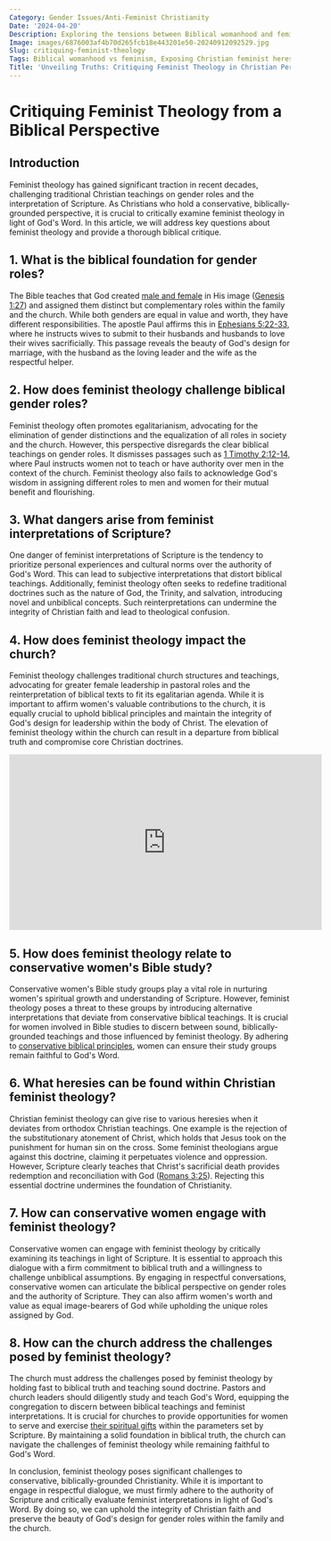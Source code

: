 ```yaml
---
Category: Gender Issues/Anti-Feminist Christianity
Date: '2024-04-20'
Description: Exploring the tensions between Biblical womanhood and feminism, this article critiques feminist theology within a Christian context, addressing the dangers of misinterpretation and heresy.
Image: images/6876003af4b70d265fcb18e443201e50-20240912092529.jpg
Slug: critiquing-feminist-theology
Tags: Biblical womanhood vs feminism, Exposing Christian feminist heresy, Egalitarian theology refutation, Dangers feminist Bible interpretation, Conservative women's Bible study UK
Title: 'Unveiling Truths: Critiquing Feminist Theology in Christian Perspective'
---
```


# Critiquing Feminist Theology from a Biblical Perspective

## Introduction

Feminist theology has gained significant traction in recent decades, challenging traditional Christian teachings on gender roles and the interpretation of Scripture. As Christians who hold a conservative, biblically-grounded perspective, it is crucial to critically examine feminist theology in light of God's Word. In this article, we will address key questions about feminist theology and provide a thorough biblical critique.

## 1. What is the biblical foundation for gender roles?

The Bible teaches that God created [male and female](/gender-distinct-parenting) in His image ([Genesis 1:27](https://www.bibleref.com/Genesis/1/Genesis-1-27.html)) and assigned them distinct but complementary roles within the family and the church. While both genders are equal in value and worth, they have different responsibilities. The apostle Paul affirms this in [Ephesians 5:22-33](https://www.bibleref.com/Ephesians/5/Ephesians-5-22.html), where he instructs wives to submit to their husbands and husbands to love their wives sacrificially. This passage reveals the beauty of God's design for marriage, with the husband as the loving leader and the wife as the respectful helper.

## 2. How does feminist theology challenge biblical gender roles?

Feminist theology often promotes egalitarianism, advocating for the elimination of gender distinctions and the equalization of all roles in society and the church. However, this perspective disregards the clear biblical teachings on gender roles. It dismisses passages such as [1 Timothy 2:12-14](https://www.bibleref.com/1-Timothy/2/1-Timothy-2-12.html), where Paul instructs women not to teach or have authority over men in the context of the church. Feminist theology also fails to acknowledge God's wisdom in assigning different roles to men and women for their mutual benefit and flourishing.

## 3. What dangers arise from feminist interpretations of Scripture?

One danger of feminist interpretations of Scripture is the tendency to prioritize personal experiences and cultural norms over the authority of God's Word. This can lead to subjective interpretations that distort biblical teachings. Additionally, feminist theology often seeks to redefine traditional doctrines such as the nature of God, the Trinity, and salvation, introducing novel and unbiblical concepts. Such reinterpretations can undermine the integrity of Christian faith and lead to theological confusion.

## 4. How does feminist theology impact the church?

Feminist theology challenges traditional church structures and teachings, advocating for greater female leadership in pastoral roles and the reinterpretation of biblical texts to fit its egalitarian agenda. While it is important to affirm women's valuable contributions to the church, it is equally crucial to uphold biblical principles and maintain the integrity of God's design for leadership within the body of Christ. The elevation of feminist theology within the church can result in a departure from biblical truth and compromise core Christian doctrines.


<iframe width="560" height="315" src="https://www.youtube.com/embed/BLr4CrX9NUs" frameborder="0" allow="autoplay; encrypted-media" allowfullscreen></iframe>


## 5. How does feminist theology relate to conservative women's Bible study?

Conservative women's Bible study groups play a vital role in nurturing women's spiritual growth and understanding of Scripture. However, feminist theology poses a threat to these groups by introducing alternative interpretations that deviate from conservative biblical teachings. It is crucial for women involved in Bible studies to discern between sound, biblically-grounded teachings and those influenced by feminist theology. By adhering to [conservative biblical principles](/devotional-resources), women can ensure their study groups remain faithful to God's Word.

## 6. What heresies can be found within Christian feminist theology?

Christian feminist theology can give rise to various heresies when it deviates from orthodox Christian teachings. One example is the rejection of the substitutionary atonement of Christ, which holds that Jesus took on the punishment for human sin on the cross. Some feminist theologians argue against this doctrine, claiming it perpetuates violence and oppression. However, Scripture clearly teaches that Christ's sacrificial death provides redemption and reconciliation with God ([Romans 3:25](https://www.bibleref.com/Romans/3/Romans-3-25.html)). Rejecting this essential doctrine undermines the foundation of Christianity.

## 7. How can conservative women engage with feminist theology?

Conservative women can engage with feminist theology by critically examining its teachings in light of Scripture. It is essential to approach this dialogue with a firm commitment to biblical truth and a willingness to challenge unbiblical assumptions. By engaging in respectful conversations, conservative women can articulate the biblical perspective on gender roles and the authority of Scripture. They can also affirm women's worth and value as equal image-bearers of God while upholding the unique roles assigned by God.

## 8. How can the church address the challenges posed by feminist theology?

The church must address the challenges posed by feminist theology by holding fast to biblical truth and teaching sound doctrine. Pastors and church leaders should diligently study and teach God's Word, equipping the congregation to discern between biblical teachings and feminist interpretations. It is crucial for churches to provide opportunities for women to serve and exercise [their spiritual gifts](/discover-the-importance-of-a-printable-spiritual-gifts-test-for-youth-in-christian-ministry) within the parameters set by Scripture. By maintaining a solid foundation in biblical truth, the church can navigate the challenges of feminist theology while remaining faithful to God's Word.

In conclusion, feminist theology poses significant challenges to conservative, biblically-grounded Christianity. While it is important to engage in respectful dialogue, we must firmly adhere to the authority of Scripture and critically evaluate feminist interpretations in light of God's Word. By doing so, we can uphold the integrity of Christian faith and preserve the beauty of God's design for gender roles within the family and the church.